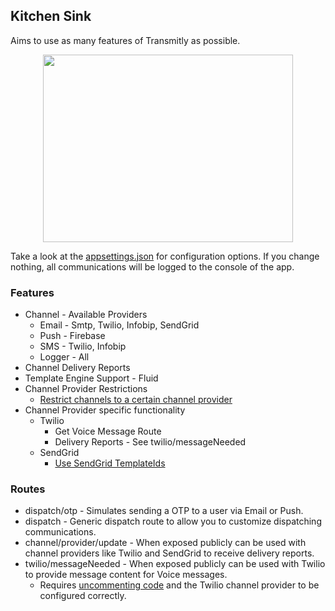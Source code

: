 ## Kitchen Sink
Aims to use as many features of Transmitly as possible. 

<div align="center">
<img src="https://github.com/user-attachments/assets/91261a97-cfac-46af-b2c3-c2b977a73107" width="400" height="300"/>
</div>


Take a look at the [appsettings.json]() for configuration options. If you change nothing, all communications will be logged to the console of the app.

### Features
* Channel - Available Providers
  * Email - Smtp, Twilio, Infobip, SendGrid
  * Push - Firebase
  * SMS - Twilio, Infobip
  * Logger - All
* Channel Delivery Reports
* Template Engine Support - Fluid
* Channel Provider Restrictions 
	* [Restrict channels to a certain channel provider](https://github.com/transmitly/transmitly/blob/694ce5bc2a8ce261a3a52be2518d06835179d2eb/samples/Transmitly.KitchenSink.AspNetCoreWebApi/Program.cs#L157-L161)
* Channel Provider specific functionality
  * Twilio 
	* Get Voice Message Route
	* Delivery Reports - See twilio/messageNeeded
  * SendGrid
	* [Use SendGrid TemplateIds](https://github.com/transmitly/transmitly/blob/694ce5bc2a8ce261a3a52be2518d06835179d2eb/samples/Transmitly.KitchenSink.AspNetCoreWebApi/Program.cs#L155C1-L155C7)


### Routes
* dispatch/otp - Simulates sending a OTP to a user via Email or Push.
* dispatch - Generic dispatch route to allow you to customize dispatching communications.
* channel/provider/update - When exposed publicly can be used with channel providers like Twilio and SendGrid to receive delivery reports.
* twilio/messageNeeded - When exposed publicly can be used with Twilio to provide message content for Voice messages.
  *	Requires [uncommenting code](https://github.com/transmitly/transmitly/blob/694ce5bc2a8ce261a3a52be2518d06835179d2eb/samples/Transmitly.KitchenSink.AspNetCoreWebApi/Program.cs#L182-L187) and the Twilio channel provider to be configured correctly.
